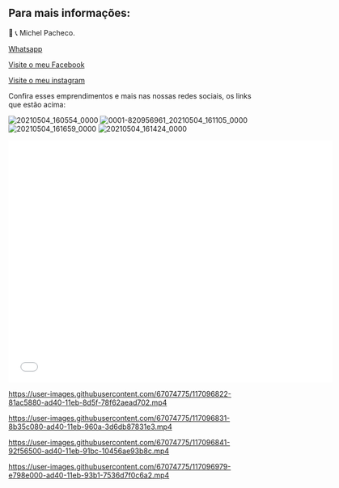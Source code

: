 
## Para mais informações: 




📲 📞 Michel Pacheco.

<a href="https://wa.me/message/L2W26WS2QTOHB1">Whatsapp</a>

<a href="https://www.facebook.com/Michelimovel"> Visite o meu Facebook</a> 

<a href="https://www.instagram.com/michel_imoveis/">Visite o meu instagram</a>

Confira esses emprendimentos e mais nas nossas redes sociais, os links que estão acima:

![20210504_160554_0000](https://user-images.githubusercontent.com/67074775/117056562-d4f7ba00-acf2-11eb-9bc1-3d968b8821c6.png)
![0001-820956961_20210504_161105_0000](https://user-images.githubusercontent.com/67074775/117057908-64519d00-acf4-11eb-93ed-13444c049c13.png)
![20210504_161659_0000](https://user-images.githubusercontent.com/67074775/117057911-64ea3380-acf4-11eb-8241-59a7bd7e2b0b.png)
![20210504_161424_0000](https://user-images.githubusercontent.com/67074775/117057914-6582ca00-acf4-11eb-8c81-40f7e64fce87.png)

<embed src="QUIK_20210502_122641.mp4" width="640" height="480">

https://user-images.githubusercontent.com/67074775/117096822-81ac5880-ad40-11eb-8d5f-78f62aead702.mp4


https://user-images.githubusercontent.com/67074775/117096831-8b35c080-ad40-11eb-960a-3d6db87831e3.mp4


https://user-images.githubusercontent.com/67074775/117096841-92f56500-ad40-11eb-91bc-10456ae93b8c.mp4



https://user-images.githubusercontent.com/67074775/117096979-e798e000-ad40-11eb-93b1-7536d7f0c6a2.mp4

